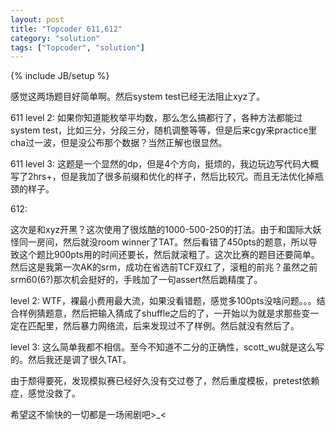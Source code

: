 ```yaml
---
layout: post
title: "Topcoder 611,612"
category: "solution"
tags: ["Topcoder", "solution"]
---
```

{% include JB/setup %}

感觉这两场题目好简单啊。然后system test已经无法阻止xyz了。

611 level 2: 如果你知道能枚举平均数，那么怎么搞都行了，各种方法都能过system test，比如三分，分段三分，随机调整等等，但是后来cgy来practice里cha过一波，但是没公布那个数据？当然正解也很显然。

611 level 3: 这题是一个显然的dp，但是4个方向，挺烦的，我边玩边写代码大概写了2hrs+，但是我加了很多前缀和优化的样子，然后比较冗。而且无法优化掉瓶颈的样子。

612:

这次是和xyz开黑？这次使用了很炫酷的1000-500-250的打法。由于和国际大妖怪同一房间，然后就没room winner了TAT。然后看错了450pts的题意，所以导致这个题比900pts用的时间还要长，然后就滚粗了。这次比赛的题目还要简单。然后这是我第一次AK的srm，成功在省选前TCF双红了，滚粗的前兆？虽然之前srm60(6?)那次机会挺好的，手贱加了一句assert然后跪精度了。

level 2: WTF，裸最小费用最大流，如果没看错题，感觉多100pts没啥问题。。。结合样例猜题意，然后把输入猜成了shuffle之后的了，一开始以为就是求那些变一定在匹配里，然后暴力网络流，后来发现过不了样例。然后就没有然后了。

level 3: 这么简单我都不相信。至今不知道不二分的正确性，scott_wu就是这么写的。然后我还是调了很久TAT。

由于颓得要死，发现模拟赛已经好久没有交过卷了，然后重度模板，pretest依赖症，感觉没救了。

希望这不愉快的一切都是一场闹剧吧>_<